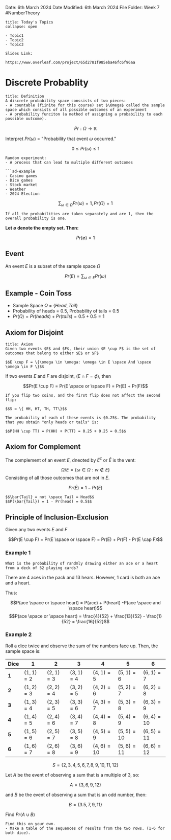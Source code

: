 Date: 6th March 2024
Date Modified: 6th March 2024
File Folder: Week 7
#NumberTheory

```ad-abstract
title: Today's Topics
collapse: open

- Topic1
- Topic2
- Topic3

```

```ad-important
Slides Link:

https://www.overleaf.com/project/65d2781f985eba46fc6f96aa
```

# Discrete Probablity

```ad-summary
title: Definition
A discrete probability space conssists of two pieces:
- A countable (fiinite for this course) set $\Omega$ called the sample space which consists of all possible outcomes of an experiment
- A probability funciton (a method of assigning a probability to each possible outcome).
```

$$Pr: \Omega \rightarrow \mathbb{R}$$

Interpret $Pr(\omega)$ = "Probability that event $\omega$ occurred."

$$0 \le Pr(\omega) \le 1$$

```ad-note
Random experiment:
- A process that can lead to multiple different outcomes

```ad-example
- Casino games
- Dice games
- Stock market
- Weather
- 2024 Election
```

$$\sum_{\omega \in \Omega} Pr(\omega)=1, Pr(\Omega)=1$$
```ad-note
If all the probabilities are taken separately and are 1, then the overall probability is one.
```

**Let $\emptyset$ denote the empty set. Then:**

$$Pr(\emptyset) = 1$$

## Event

An event $E$ is a subset of the sample space $\Omega$

$$Pr(E) = \sum_{\omega \in E} Pr(\omega)$$

## Example - Coin Toss

- Sample Space $\Omega$ = $\{Head, Tail \}$
- Probability of heads = 0.5, Probability of tails = 0.5
- $Pr(\Omega) = Pr(heads) + Pr(tails) = 0.5 + 0.5 =1$

## Axiom for Disjoint

```ad-summary
title: Axiom
Given two events $E$ and $F$, their union $E \cup F$ is the set of outcomes that belong to either $E$ or $F$

$$E \cup F = \{\omega \in \omega: \omega \in E \space And \space \omega \in F \}$$
```

If two events $E$ and $F$ are disjoint, ($E \cap F = \phi$), then

$$Pr(E \cup F) = Pr(E \space or \space F) = Pr(E) + Pr(F)$$

```ad-example
If you flip two coins, and the first flip does not affect the second flip:

$$S = \{ HH, HT, TH, TT\}$$

The probability of each of these events is $0.25$. The probability that you obtain "only heads or tails" is:

$$P(HH \cup TT) = P(HH) + P(TT) = 0.25 + 0.25 = 0.5$$
```

## Axiom for Complement

The complement of an event $E$, dneoted by $E^c$ or $\bar E$ is the vent:

$$\Omega / E = \{ \omega \in \Omega: w \notin E \}$$
Consisting of all those outcomes that are not in $E$.

$$Pr(\bar E) = 1- Pr(E)$$

```ad-example
$$\bar{Tail} = not \space Tail = Head$$
$$P(\bar{Tail}) = 1 - Pr(head) = 0.5$$
```

## Principle of Inclusion-Exclusion

Given any two events $E$ and $F$

$$Pr(E \cup F) = Pr(E \space or \space F) = Pr(E) + Pr(F) - Pr(E \cap F)$$

### Example 1

```ad-question
What is the probability of randmly drawing either an ace or a heart from a deck of 52 playing cards?
```

There are 4 aces in the pack and 13 hears. However, 1 card is both an ace and a heart.

Thus:

$$P(ace \space or \space heart) = P(ace) + P(heart) -P(ace \space and \space heart)$$
$$P(ace \space or \space heart) = \frac{4}{52} + \frac{13}{52} - \frac{1}{52} = \frac{16}{52}$$

### Example 2

Roll a dice twice and observe the sum of the numbers face up. Then, the sample space is:

| Dice  | 1            | 2            | 3            | 4             | 5            | 6             |
| ----- | ------------ | ------------ | ------------ | ------------- | ------------ | ------------- |
| **1** | $(1,1) = 2$  | $(2,1)=3$    | $(3, 1)=4$   | $(4, 1)=5$    | $(5, 1)=6$   | $(6, 1)=7$    |
| **2** | $(1,2) = 3$  | $(2,2) = 4$  | $(3, 2) = 5$ | $(4, 2) = 6$  | $(5, 2)=7$   | $(6, 2) =8$   |
| **3** | $(1, 3) =4$  | $(2, 3) = 5$ | $(3, 3) = 6$ | $(4, 3) = 7$  | $(5, 3) =8$  | $(6, 3) = 9$  |
| **4** | $(1, 4) = 5$ | $(2, 4) =6$  | $(3, 4) =7$  | $(4, 4) =8$   | $(5, 4) =9$  | $(6, 4) =10$  |
| **5** | $(1, 5) = 6$ | $(2, 5) = 7$ | $(3, 5) = 8$ | $(4, 5) = 9$  | $(5, 5) =10$ | $(6, 5) = 11$ |
| **6** | $(1, 6) = 7$ | $(2, 6) = 8$ | $(3, 6) = 9$ | $(4, 6) = 10$ | $(5,6) = 11$ | $(6,6)=12$    |

$$S = \{2, 3,4, 5,6,7,8,9,10,11,12 \}$$

Let $A$ be the event of observing a sum that is a multiple of $3$, so:

$$A = \{3, 6, 9, 12 \}$$

and $B$ be the event of observing a sum that is an odd number, then:

$$B = \{ 3. 5, 7, 9, 11 \}$$

Find $Pr(A \cup B)$

```ad-note
Find this on your own.
- Make a table of the sequences of results from the two rows. (1-6 for both dice).
```


